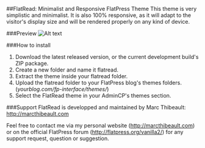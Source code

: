 ##FlatRead: Minimalist and Responsive FlatPress Theme
This theme is very simplistic and minimalist. It is also 100% responsive, as it will adapt to the visitor's display size and will be rendered properly on any kind of device. 

###Preview
![Alt text](http://img.marcthibeault.com/misc/FlatRead.png "Optional title")

###How to install
1. Download the latest released version, or the current development build's ZIP package. 
2. Create a new folder and name it flatread. 
3. Extract the theme inside your flatread folder. 
4. Upload the flatread folder to your FlatPress blog's themes folders. (*yourblog.com/fp-interface/themes/*)
5. Select the FlatRead theme in your AdminCP's themes section. 

###Support
FlatRead is developped and maintained by Marc Thibeault: http://marcthibeault.com

Feel free to contact me via my personal website (http://marcthibeault.com) or on the official FlatPress forum (http://flatpress.org/vanilla2/) for any support request, question or suggestion. 
